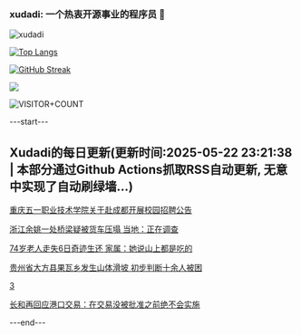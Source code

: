 ### xudadi: 一个热衷开源事业的程序员 👋

![xudadi](https://github-readme-stats-git-masterorgs-github-readme-stats-team.vercel.app/api?username=xudadi)

[![Top Langs](https://github-readme-stats.vercel.app/api/top-langs/?username=xudadi)](https://github.com/anuraghazra/github-readme-stats)

[![GitHub Streak](https://streak-stats.demolab.com?user=xudadi&locale=zh_Hans)](https://git.io/streak-stats)

![](https://raw.githubusercontent.com/xudadi/xudadi/main/assets/github-contribution-grid-snake.svg)

![VISITOR+COUNT](https://komarev.com/ghpvc/?username=xudadi&label=VISITOR+COUNT)


---start---

## Xudadi的每日更新(更新时间:2025-05-22 23:21:38 | 本部分通过Github Actions抓取RSS自动更新, 无意中实现了自动刷绿墙...)

[重庆五一职业技术学院关于赴成都开展校园招聘公告](https://www.gongkaoleida.com/article/2413501)

[浙江余姚一处桥梁疑被货车压塌 当地：正在调查](https://m.163.com/news/article/K05TVTLV053469KC.html)

[74岁老人走失6日奇迹生还 家属：她说山上都是吃的](https://m.163.com/news/article/K05RASDV0534P59R.html)

[贵州省大方县果瓦乡发生山体滑坡 初步判断十余人被困](https://m.163.com/news/article/K05QKKK80001899O.html)

[3](https://m.163.com/touch/news/sub/domestic)

[长和再回应港口交易：在交易没被批准之前绝不会实施](https://m.163.com/news/article/K05PF1UH0512B07B.html)

---end---
